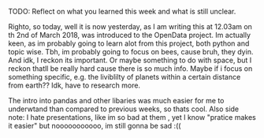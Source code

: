 TODO: Reflect on what you learned this week and what is still unclear.

Righto, so today, well it is now yesterday, as I am writing this at 12.03am on th 2nd of March 2018, was introduced to the OpenData project. Im actually keen, as im probably going to learn alot from this project, both python and topic wise. Tbh, im probably going to focus on bees, cause bruh, they dyin. And idk, I reckon its important. Or maybe something to do with space, but I reckon thatll be really hard cause there is so much info. Maybe if i focus on something specific, e.g. the liviblilty of planets within a certain distance from earth?? Idk, have to research more. 

The intro into pandas and other libaries was much easier for me to underwtand than compared to previous weeks, so thats cool. Also side note: I hate presentations, like im so bad at them , yet I know "pratice makes it easier" but nooooooooooo, im still gonna be sad :(( 